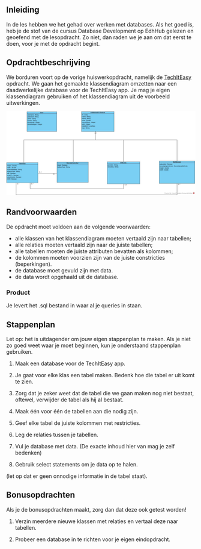 ## Inleiding
In de les hebben we het gehad over werken met databases. Als het goed is, heb je de stof van de cursus Database Development op EdhHub gelezen en geoefend met de lesopdracht. Zo niet, dan raden we je aan om dat eerst te doen, voor je met de opdracht begint.  


## Opdrachtbeschrijving
We borduren voort op de vorige huiswerkopdracht, namelijk de [TechItEasy](https://github.com/hogeschoolnovi/hogeschoolnovi-backend-technisch-ontwerp-klassendiagram ) opdracht. We gaan het gemaakte klassendiagram omzetten naar een daadwerkelijke database voor de TechItEasy app. Je mag je eigen klassendiagram gebruiken of het klassendiagram uit de voorbeeld uitwerkingen.

![Classdiagram](./assets/teachItEasyKlassendiagramNovi.jpg)


## Randvoorwaarden
De opdracht moet voldoen aan de volgende voorwaarden:

- alle klassen van het klassendiagram moeten vertaald zijn naar tabellen;
- alle relaties moeten vertaald zijn naar de juiste tabellen;
- alle tabellen moeten de juiste attributen bevatten als kolommen;
- de kolommen moeten voorzien zijn van de juiste constricties (beperkingen).
- de database moet gevuld zijn met data.
- de data wordt opgehaald uit de database.

### Product
Je levert het .sql bestand in waar al je queries in staan.

## Stappenplan
Let op: het is uitdagender om jouw eigen stappenplan te maken. Als je niet zo goed weet waar je moet beginnen, kun je onderstaand stappenplan gebruiken.

1. Maak een database voor de TechItEasy app.

2. Je gaat voor elke klas een tabel maken. Bedenk hoe die tabel er uit komt te zien.

3. Zorg dat je zeker weet dat de tabel die we gaan maken nog niet bestaat, oftewel, verwijder de tabel als hij al bestaat.

4. Maak één voor één de tabellen aan die nodig zijn.

5. Geef elke tabel de juiste kolommen met restricties.

6. Leg de relaties tussen je tabellen.

7. Vul je database met data. (De exacte inhoud hier van mag je zelf bedenken)

8. Gebruik select statements om je data op te halen.

(let op dat er geen onnodige informatie in de tabel staat).

## Bonusopdrachten
Als je de bonusopdrachten maakt, zorg dan dat deze ook getest worden!

1. Verzin meerdere nieuwe klassen met relaties en vertaal deze naar tabellen.

2. Probeer een database in te richten voor je eigen eindopdracht.

